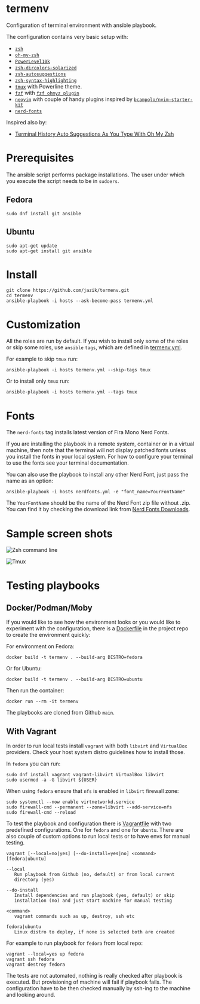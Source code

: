 # termenv

Configuration of terminal environment with ansible playbook.

The configuration contains very basic setup with:
- [`zsh`](https://zsh.sourceforge.io/)
- [`oh-my-zsh`](https://ohmyz.sh/)
- [`PowerLevel10k`](https://github.com/romkatv/powerlevel10k)
- [`zsh-dircolors-solarized`](https://github.com/joel-porquet/zsh-dircolors-solarized)
- [`zsh-autosuggestions`](https://github.com/zsh-users/zsh-autosuggestions)
- [`zsh-syntax-highlighting`](https://github.com/zsh-users/zsh-syntax-highlighting)
- [`tmux`](https://github.com/tmux/tmux) with Powerline theme.
- [`fzf`](https://github.com/junegunn/fzf) with [`fzf ohmyz plugin`](https://github.com/ohmyzsh/ohmyzsh/tree/master/plugins/fzf)
- [`neovim`](https://neovim.io/) with couple of handy plugins inspired by
  [`bcampolo/nvim-starter-kit`](https://github.com/bcampolo/nvim-starter-kit)
- [`nerd-fonts`](https://www.nerdfonts.com)

Inspired also by:
- [Terminal History Auto Suggestions As You Type With Oh My Zsh](https://www.dev-diaries.com/blog/terminal-history-auto-suggestions-as-you-type/)

# Prerequisites

The ansible script performs package installations. The user under which
you execute the script needs to be in `sudoers`.

## Fedora

```
sudo dnf install git ansible
```

## Ubuntu

```
sudo apt-get update
sudo apt-get install git ansible
```

# Install

```
git clone https://github.com/jazik/termenv.git
cd termenv
ansible-playbook -i hosts --ask-become-pass termenv.yml
```

# Customization

All the roles are run by default. If you wish to install only some of
the roles or skip some roles, use `ansible` `tags`, which are defined
in [termenv.yml](termenv.yml).

For example to skip `tmux` run:

```
ansible-playbook -i hosts termenv.yml --skip-tags tmux
```

Or to install only `tmux` run:

```
ansible-playbook -i hosts termenv.yml --tags tmux
```

# Fonts

The `nerd-fonts` tag installs latest version of Fira Mono Nerd Fonts.

If you are installing the playbook in a remote system, container or
in a virtual machine, then note that the terminal will not display patched
fonts unless you install the fonts in your local system.
For how to configure your terminal to use the fonts see your terminal
documentation.

You can also use the playbook to install any other Nerd Font,
just pass the name as an option:

```
ansible-playbook -i hosts nerdfonts.yml -e "font_name=YourFontName"
```

The `YourFontName` should be the name of the Nerd Font zip file without .zip.
You can find it by checking the download link from
[Nerd Fonts Downloads](https://www.nerdfonts.com/font-downloads).

# Sample screen shots

![Zsh command line](../media/termenv.png?raw=true)

![Tmux](../media/termenv-tmux.png?raw=true)

# Testing playbooks

## Docker/Podman/Moby

If you would like to see how the environment looks or you would like
to experiment with the configuration, there is a [Dockerfile](Dockerfile)
in the project repo to create the environment quickly:

For environment on Fedora:

```
docker build -t termenv . --build-arg DISTRO=fedora
```

Or for Ubuntu:

```
docker build -t termenv . --build-arg DISTRO=ubuntu
```

Then run the container:

```
docker run --rm -it termenv
````

The playbooks are cloned from Github `main`.

## With Vagrant

In order to run local tests install `vagrant` with both `libvirt` and
`VirtualBox` providers. Check your host system distro guidelines how
to install those.

In `fedora` you can run:

```
sudo dnf install vagrant vagrant-libvirt VirtualBox libvirt
sudo usermod -a -G libvirt ${USER}
```

When using `fedora` ensure that `nfs` is enabled in `libvirt` firewall zone:

```
sudo systemctl --now enable virtnetworkd.service
sudo firewall-cmd --permanent --zone=libvirt --add-service=nfs
sudo firewall-cmd --reload
```

To test the playbook and configuration there is [Vagrantfile](Vagrantfile)
with two predefined configurations. One for `fedora` and one for `ubuntu`.
There are also couple of custom options to run local tests or to have
envs for manual testing.

```
vagrant [--local=no|yes] [--do-install=yes|no] <command> [fedora|ubuntu]

--local
   Run playbook from Github (no, default) or from local current
   directory (yes)

--do-install
   Install dependencies and run playbook (yes, default) or skip
   installation (no) and just start machine for manual testing

<command>
   vagrant commands such as up, destroy, ssh etc

fedora|ubuntu
   Linux distro to deploy, if none is selected both are created
```

For example to run playbook for `fedora` from local repo:

```
vagrant --local=yes up fedora
vagrant ssh fedora
vagrant destroy fedora
```

The tests are not automated, nothing is really checked after playbook
is executed. But provisioning of machine will fail if playbook fails.
The configuration have to be then checked manually by ssh-ing to the
machine and looking around.
